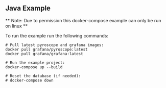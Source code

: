 ## Java Example

** Note: Due to permission this docker-compose example can only be run on linux **

To run the example run the following commands:
```
# Pull latest pyroscope and grafana images:
docker pull grafana/pyroscope:latest
docker pull grafana/grafana:latest

# Run the example project:
docker-compose up --build

# Reset the database (if needed):
# docker-compose down
```
